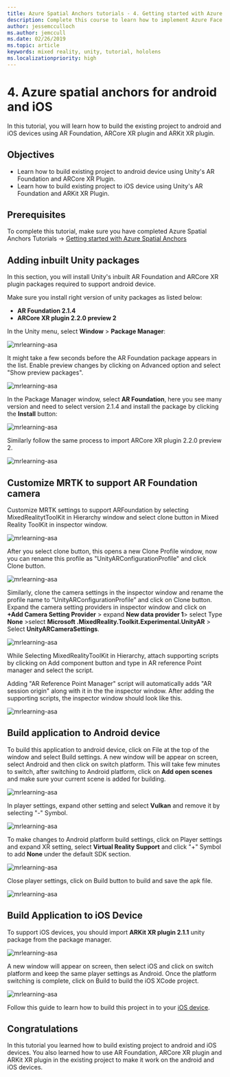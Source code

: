 ```yaml
---
title: Azure Spatial Anchors tutorials - 4. Getting started with Azure Spatial Anchors
description: Complete this course to learn how to implement Azure Face Recognition within a mixed reality application.
author: jessemcculloch
ms.author: jemccull
ms.date: 02/26/2019
ms.topic: article
keywords: mixed reality, unity, tutorial, hololens
ms.localizationpriority: high
---
```


# 4. Azure spatial anchors for android and iOS 

In this tutorial, you will learn how to build the existing project to android and iOS devices using AR Foundation, ARCore XR plugin and ARKit XR plugin.

## Objectives

* Learn how to build existing project to android device using Unity's AR Foundation and ARCore XR Plugin.
* Learn how to build existing project to iOS device using Unity's AR Foundation and ARKit XR Plugin.

## Prerequisites

To complete this tutorial, make sure you have completed Azure Spatial Anchors Tutorials -> [Getting started with Azure Spatial Anchors](mrlearning-asa-ch1.md)

## Adding inbuilt Unity packages

In this section, you will install Unity's inbuilt AR Foundation and ARCore XR plugin packages required to support android device.

Make sure you install right version of unity packages as listed below:

- **AR Foundation 2.1.4**
- **ARCore XR plugin 2.2.0 preview 2**

In the Unity menu, select **Window** > **Package Manager**:

![mrlearning-asa](images/mrlearning-asa/tutorial4-section1-step1.png)

It might take a few seconds before the AR Foundation package appears in the list. Enable preview changes by clicking on Advanced option and select "Show preview packages".

![mrlearning-asa](images/mrlearning-asa/tutorial4-section1-step2.png)

In the Package Manager window, select **AR Foundation**, here you see many version and need to select version 2.1.4 and install the package by clicking the **Install** button:

![mrlearning-asa](images/mrlearning-asa/tutorial4-section1-step3.png)

Similarly follow the same process to import ARCore XR plugin 2.2.0 preview 2. 

![mrlearning-asa](images/mrlearning-asa/tutorial4-section1-step4.png)

## Customize MRTK to support AR Foundation camera

Customize MRTK settings to support ARFoundation by selecting MixedRealitytToolKit in Hierarchy window and select clone button in Mixed Reality ToolKit in inspector window.

![mrlearning-asa](images/mrlearning-asa/tutorial4-section2-step1.png)

After you select clone button, this opens a new Clone Profile window, now you can rename this profile as "UnityARConfigurationProfile" and click Clone button.

![mrlearning-asa](images/mrlearning-asa/tutorial4-section2-step2.png)

Similarly, clone the camera settings in the inspector window and rename the profile name to “UnityARConfigurationProfile” and click on Clone button. Expand the camera setting providers in inspector window and click on **+Add Camera Setting Provider** > expand **New data provider 1**> select Type **None** >select **Microsoft .MixedReality.Toolkit.Experimental.UnityAR**  > Select **UnityARCameraSettings**.

![mrlearning-asa](images/mrlearning-asa/tutorial4-section2-step3.png)

While Selecting MixedRealityToolKit in Hierarchy, attach supporting scripts by clicking on Add component button and type in AR reference Point manager and select the script. 

Adding "AR Reference Point Manager" script will automatically adds "AR session origin" along with it in the the inspector window. After adding the supporting scripts, the inspector window should look like this.

![mrlearning-asa](images/mrlearning-asa/tutorial4-section2-step4.png)

## Build application to Android device

To build this application to android device, click on File at the top of the window and select Build settings. A new window will be appear on screen, select Android and then click on switch platform. This will take few minutes to switch, after switching to Android platform, click on **Add open scenes** and make sure your current scene is added for building. 

![mrlearning-asa](images/mrlearning-asa/tutorial4-section3-step1.png)

In player settings, expand other setting and select **Vulkan** and remove it by selecting "-" Symbol.

![mrlearning-asa](images/mrlearning-asa/tutorial4-section3-step2.png)

To make changes to Android platform build settings, click on Player settings and expand XR setting, select **Virtual Reality Support**  and click "+" Symbol to add **None** under the default SDK section.

![mrlearning-asa](images/mrlearning-asa/tutorial4-section3-step3.png)

Close player settings, click on Build button to build and save the apk file. 

![mrlearning-asa](images/mrlearning-asa/tutorial4-section3-step4.png)

## Build Application to iOS Device

To support iOS devices, you should import **ARKit XR plugin 2.1.1** unity package from the package manager. 

![mrlearning-asa](images/mrlearning-asa/tutorial4-section4-step1.png)

A new window will appear on screen, then select iOS and click on switch platform and keep the same player settings as Android. Once the platform switching is complete, click on Build to build the iOS XCode project.

![mrlearning-asa](images/mrlearning-asa/tutorial4-section4-step2.png)

Follow this guide to learn how to build this project in to your [iOS device](https://hangouts.google.com/call/nCtoXV2WpWf_xQZotpR_AEEF).

## Congratulations

In this tutorial you learned how to build existing project to android and iOS devices. You also learned how to use AR Foundation, ARCore XR plugin and ARKit XR plugin in the existing project to make it work on the android and iOS devices.